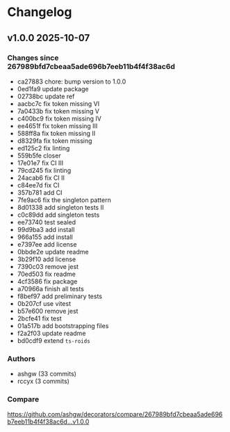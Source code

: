 # Changelog

## v1.0.0 2025-10-07

### Changes since 267989bfd7cbeaa5ade696b7eeb11b4f4f38ac6d
- ca27883 chore: bump version to 1.0.0
- 0ed1fa9 update package
- 02738bc update ref
- aacbc7c fix token missing VI
- 7a0433b fix token missing V
- c400bc9 fix token missing IV
- ee4651f fix token missing III
- 588ff8a fix token missing II
- d8329fa fix token missing
- ed125c2 fix linting
- 559b5fe closer
- 17e01e7 fix CI III
- 79cd245 fix linting
- 24acab6 fix CI II
- c84ee7d fix CI
- 357b781 add CI
- 7fe9ac6 fix the singleton pattern
- 8d01338 add singleton tests II
- c0c89dd add singleton tests
- ee73740 test sealed
- 99d9ba3 add install
- 966a155 add install
- e7397ee add license
- 0bbde2e update readme
- 3b29f10 add license
- 7390c03 remove jest
- 70ed503 fix readme
- 4cf3586 fix package
- a70966a finish all tests
- f8bef97 add preliminary tests
- 0b207cf use vitest
- b57e600 remove jest
- 2bcfe41 fix test
- 01a517b add bootstrapping files
- f2a2f03 update readme
- bd0cdf9 extend `ts-roids`

### Authors
- ashgw (33 commits)
- rccyx (3 commits)

### Compare
https://github.com/ashgw/decorators/compare/267989bfd7cbeaa5ade696b7eeb11b4f4f38ac6d...v1.0.0

